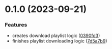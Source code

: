 # 0.1.0 (2023-09-21)


### Features

* creates download playlist logic ([0390fd3](https://github.com/bikboktech/musicology-api.pro/commit/0390fd3f9f8b825e2a61d9652bb4071422568406))
* finishes playlist downloading logic ([7d5a7b9](https://github.com/bikboktech/musicology-api.pro/commit/7d5a7b92d0f256925a92dafabfcca588469137c7))



